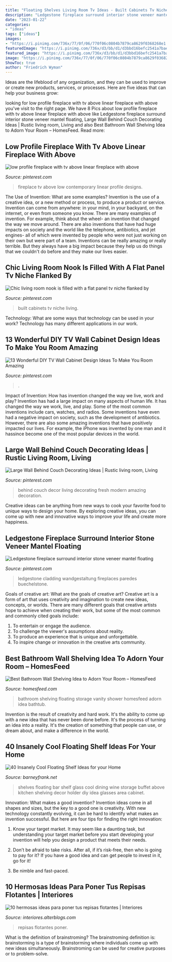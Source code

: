 ```yaml
---
title: "Floating Shelves Living Room Tv Ideas - Built Cabinets Tv Niche Living"
description: "Ledgestone fireplace surround interior stone veneer mantel floating"
date: "2023-01-22"
categories:
- "ideas"
tags: ["ideas"]
images:
- "https://i.pinimg.com/736x/77/0f/06/770f06c0804b7879ca8629f0368268e1.jpg"
featuredImage: "https://i.pinimg.com/736x/d3/bb/d1/d3bbd16befc2541a7bae078f6e7555ba.jpg"
featured_image: "https://i.pinimg.com/736x/d3/bb/d1/d3bbd16befc2541a7bae078f6e7555ba.jpg"
image: "https://i.pinimg.com/736x/77/0f/06/770f06c0804b7879ca8629f0368268e1.jpg"
ShowToc: true
author: "Friedrich Wyman"
---
```



Ideas are the lifeblood of any organization, and they can be used to improve or create new products, services, or processes. Here are five ideas that can help your business grow:

	

		
looking for low profile fireplace with tv above linear fireplace with above you've visit to the right page. We have 8 Pics about low profile fireplace with tv above linear fireplace with above like Ledgestone fireplace surround interior stone veneer mantel floating, Large Wall Behind Couch Decorating Ideas | Rustic living room, Living and also Best Bathroom Wall Shelving Idea to Adorn Your Room – HomesFeed. Read more:
		
    
## Low Profile Fireplace With Tv Above Linear Fireplace With Above

<img loading=lazy src="https://i.pinimg.com/736x/9a/bc/c7/9abcc75b3c86ecf474a791ac2c69c1ef.jpg" onerror="this.onerror=null;this.src='https://tse2.mm.bing.net/th?id=OIP.VsDiKUqjP_lN2Ii2a4HzvgHaJ3&amp;pid=15.1';" alt="low profile fireplace with tv above linear fireplace with above">

_Source: pinterest.com_

>fireplace tv above low contemporary linear profile designs. 

	

The Use of Invention: What are some examples?
Invention is the use of a creative idea, or a new method or process, to produce a product or service. Invention can come from anywhere: in your mind, in your backyard, on the internet, or even from someone you know. 
There are many examples of invention. For example, think about the wheel- an invention that changed the way we move around. There are also inventions that have had huge impacts on society and the world like the telephone, antibiotics, and jet engines- all of which were invented by people who were not just working on their own but were part of a team. 
Inventions can be really amazing or really terrible. But they always have a big impact because they help us do things that we couldn't do before and they make our lives easier.

    
## Chic Living Room Nook Is Filled With A Flat Panel Tv Niche Flanked By

<img loading=lazy src="https://i.pinimg.com/736x/9d/95/da/9d95da7a1b38c1ac7be0d6ab90024927--built-in-cabinets-base-cabinets.jpg?b=t" onerror="this.onerror=null;this.src='https://tse2.mm.bing.net/th?id=OIP.mLXX9XFjXr6sIOH3NTAFNgHaLH&amp;pid=15.1';" alt="Chic living room nook is filled with a flat panel tv niche flanked by">

_Source: pinterest.com_

>built cabinets tv niche living. 

	

Technology: What are some ways that technology can be used in your work?
Technology has many different applications in our work.

    
## 13 Wonderful DIY TV Wall Cabinet Design Ideas To Make You Room Amazing

<img loading=lazy src="https://i.pinimg.com/736x/d3/bb/d1/d3bbd16befc2541a7bae078f6e7555ba.jpg" onerror="this.onerror=null;this.src='https://tse4.mm.bing.net/th?id=OIP.gh2WmsxPNMzKqVcJ-Ks32QHaHa&amp;pid=15.1';" alt="13 Wonderful DIY TV Wall Cabinet Design Ideas To Make You Room Amazing">

_Source: pinterest.com_

>. 

	

Impact of Invention: How has invention changed the way we live, work and play?
Invention has had a large impact on many aspects of human life. It has changed the way we work, live, and play. Some of the most common inventions include cars, watches, and radios. Some inventions have even had a negative impact on society, such as the development of antibiotics. However, there are also some amazing inventions that have positively impacted our lives. For example, the iPhone was invented by one man and it hassince become one of the most popular devices in the world.

    
## Large Wall Behind Couch Decorating Ideas | Rustic Living Room, Living

<img loading=lazy src="https://i.pinimg.com/736x/77/0f/06/770f06c0804b7879ca8629f0368268e1.jpg" onerror="this.onerror=null;this.src='https://tse1.mm.bing.net/th?id=OIP.GNrIz1QT4CUfirL_Z1NbrgHaGn&amp;pid=15.1';" alt="Large Wall Behind Couch Decorating Ideas | Rustic living room, Living">

_Source: pinterest.com_

>behind couch decor living decorating fresh modern amazing decoration. 

	

Creative ideas can be anything from new ways to cook your favorite food to unique ways to design your home. By exploring creative ideas, you can come up with new and innovative ways to improve your life and create more happiness.

    
## Ledgestone Fireplace Surround Interior Stone Veneer Mantel Floating

<img loading=lazy src="https://i.pinimg.com/736x/f3/9e/9f/f39e9f27336f5b1b153c0d17d173badc.jpg" onerror="this.onerror=null;this.src='https://tse2.mm.bing.net/th?id=OIP.-fa-vEPBMsES79HvmDyGbgHaLH&amp;pid=15.1';" alt="Ledgestone fireplace surround interior stone veneer mantel floating">

_Source: pinterest.com_

>ledgestone cladding wandgestaltung fireplaces paredes buechelstone. 

	

Goals of creative art: What are the goals of creative art?
Creative art is a form of art that uses creativity and imagination to create new ideas, concepts, or worlds. There are many different goals that creative artists hope to achieve when creating their work, but some of the most common and commonly cited goals include: 
1. To entertain or engage the audience.
2. To challenge the viewer's assumptions about reality.
3. To produce an experience that is unique and unforgettable.
4. To inspire change or innovation in the creative arts community.

    
## Best Bathroom Wall Shelving Idea To Adorn Your Room – HomesFeed

<img loading=lazy src="https://homesfeed.com/wp-content/uploads/2015/12/elegant-super-bright-bathroom-design-with-soft-blue-painted-wall-with-floating-shelvs-on-the-wall-with-rattan-storage-bins-and-vanity.jpg" onerror="this.onerror=null;this.src='https://tse3.mm.bing.net/th?id=OIP.xDdn-2J94Uh3Qc8K8VuiKwHaJ3&amp;pid=15.1';" alt="Best Bathroom Wall Shelving Idea to Adorn Your Room – HomesFeed">

_Source: homesfeed.com_

>bathroom shelving floating storage vanity shower homesfeed adorn idea bathtub. 

	

Invention is the result of creativity and hard work. It's the ability to come up with a new idea that has never been done before. It's the process of turning an idea into a reality. It's the creation of something that people can use, or dream about, and make a difference in the world.

    
## 40 Insanely Cool Floating Shelf Ideas For Your Home

<img loading=lazy src="http://www.barneyfrank.net/wp-content/uploads/2016/04/Insanely-Cool-Floating-Shelf-Ideas-For-Your-Home-28.jpg" onerror="this.onerror=null;this.src='https://tse1.mm.bing.net/th?id=OIP.m7tKcCI2juFeDd6wZ7sZrQHaLG&amp;pid=15.1';" alt="40 Insanely Cool Floating Shelf Ideas for your Home">

_Source: barneyfrank.net_

>shelves floating bar shelf glass cool dining wine storage buffet above kitchen shelving decor holder diy idea glasses area cabinet. 

	

Innovation: What makes a good invention?
Invention ideas come in all shapes and sizes, but the key to a good one is creativity. With new technology constantly evolving, it can be hard to identify what makes an invention successful. But here are four tips for finding the right innovation:
1. Know your target market. It may seem like a daunting task, but understanding your target market before you start developing your invention will help you design a product that meets their needs.

2. Don’t be afraid to take risks. After all, if it’s risk-free, then who is going to pay for it? If you have a good idea and can get people to invest in it, go for it!
3. Be nimble and fast-paced.

    
## 10 Hermosas Ideas Para Poner Tus Repisas Flotantes | Interiores

<img loading=lazy src="http://interiores.alterblogs.com/wp-content/uploads/2014/07/repisa-04.jpg" onerror="this.onerror=null;this.src='https://tse4.mm.bing.net/th?id=OIP.w2cQZGNV4hPC-H0r0tk5swHaLH&amp;pid=15.1';" alt="10 hermosas ideas para poner tus repisas flotantes | Interiores">

_Source: interiores.alterblogs.com_

>repisas flotantes poner. 

	

What is the definition of brainstroming?
The brainstroming definition is:
brainstorming is a type of brainstorming where individuals come up with new ideas simultaneously. Brainstroming can be used for creative purposes or to problem-solve.

